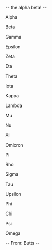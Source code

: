 -- the alpha beta! --

Alpha

Beta

Gamma

Epsilon

Zeta

Eta

Theta

Iota

Kappa

Lambda

Mu

Nu

Xi

Omicron

Pi

Rho

Sigma

Tau

Upsilon

Phi

Chi

Psi

Omega

-- From: Butts --
